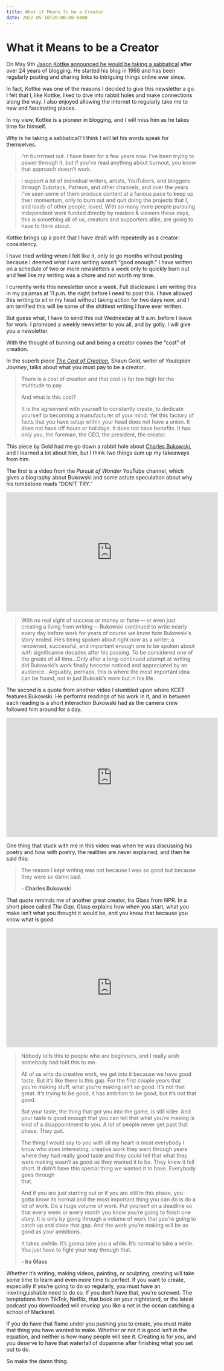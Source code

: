 ```yaml
---
title: What it Means to be a Creator
date: 2022-05-10T20:00:00-0400
---
```

# What it Means to be a Creator

On May 9th [Jason Kottke announced he would be taking a sabbatical](https://kottke.org/22/05/announcement-im-going-to-miss-you-but-i-am-taking-a-sabbatical) after over 24 years of blogging. He started his blog in 1998 and has been regularly posting and sharing links to intriguing things online ever since.

In fact, Kottke was one of the reasons I decided to give this newsletter a go. I felt that I, like Kottke, liked to dive into rabbit holes and make connections along the way. I also enjoyed allowing the internet to regularly take me to new and fascinating places.

In my view, Kottke is a pioneer in blogging, and I will miss him as he takes time for himself.

Why is he taking a sabbatical? I think I will let his words speak for themselves.

> I’m burrrrned out. I have been for a few years now. I’ve been trying to power through it, but if you’ve read anything about burnout, you know that approach doesn’t work.

> I support a lot of individual writers, artists, YouTubers, and bloggers through Substack, Patreon, and other channels, and over the years I’ve seen some of them produce content at a furious pace to keep up their momentum, only to burn out and quit doing the projects that I, and loads of other people, loved. With so many more people pursuing independent work funded directly by readers & viewers these days, this is something all of us, creators and supporters alike, are going to have to think about.

Kottke brings up a point that I have dealt with repeatedly as a creator: consistency.

I have tried writing when I felt like it, only to go months without posting because I deemed what I was writing wasn’t “good enough.” I have written on a schedule of two or more newsletters a week only to quickly burn out and feel like my writing was a chore and not worth my time.

I currently write this newsletter once a week. Full disclosure I am writing this in my pajamas at 11 p.m. the night before I need to post this. I have allowed this writing to sit in my head without taking action for two days now, and I am terrified this will be some of the shittiest writing I have ever written.

But guess what, I have to send this out Wednesday at 9 a.m. before I leave for work. I promised a weekly newsletter to you all, and by golly, I will give you a newsletter.

With the thought of burning out and being a creator comes the “cost” of creation.

In the superb piece _[The Cost of Creation](https://youtopianjourney.substack.com/p/the-cost-of-creation?s=r),_ Shaun Gold, writer of _Youtopian Journey_, talks about what you must pay to be a creator.

> There is a cost of creation and that cost is far too high for the multitude to pay.
> 
> And what is this cost?
> 
> It is the agreement with yourself to constantly create, to dedicate yourself to becoming a manufacturer of your mind. Yet this factory of facts that you have setup within your head does not have a union. It does not have off hours or holidays. It does not have benefits. It has only you, the foreman, the CEO, the president, the creator.

This piece by Gold had me go down a rabbit hole about [Charles Bukowski](https://en.wikipedia.org/wiki/Charles_Bukowski), and I learned a lot about him, but I think two things sum up my takeaways from him.

The first is a video from the _Pursuit of Wonder_ YouTube channel, which gives a biography about Bukowski and some astute speculation about why his tombstone reads “DON’T TRY.”

<iframe width="560" height="315" src="https://www.youtube-nocookie.com/embed/eMTDAHK-tkE" title="YouTube video player" frameborder="0" allow="accelerometer; autoplay; clipboard-write; encrypted-media; gyroscope; picture-in-picture; web-share" allowfullscreen></iframe>

> With no real sight of success or money or fame — or even just creating a living from writing — Bukowski continued to write nearly every day before work for years of course we know how Bukowski’s story ended. He’s being spoken about right now as a writer; a renowned, successful, and important enough one to be spoken about with significance decades after his passing. To be considered one of the greats of all time…Only after a long-continued attempt at writing did Bukowski’s work finally become noticed and appreciated by an audience…Arguably, perhaps, this is where the most important idea can be found, not in just Bukoski’s work but in his life.

The second is a quote from another video I stumbled upon where KCET features Bukowski. He performs readings of his work in it, and in between each reading is a short interaction Bukowski had as the camera crew followed him around for a day.

<iframe width="560" height="315" src="https://www.youtube-nocookie.com/embed/uWSg1z0hzjs" title="YouTube video player" frameborder="0" allow="accelerometer; autoplay; clipboard-write; encrypted-media; gyroscope; picture-in-picture; web-share" allowfullscreen></iframe>

One thing that stuck with me in this video was when he was discussing his poetry and how with poetry, the realities are never explained, and then he said this:

> The reason I kept writing was not because I was so good but because they were so damn bad.
> 
> **\- Charles Bukowsk**i

That quote reminds me of another great creator, Ira Glass from NPR. In a short piece called _The Gap,_ Glass explains how when you start, what you make isn’t what you thought it would be, and you know that because you know what is good.

<iframe src="https://player.vimeo.com/video/85040589?h=88098f8568&color=b70b0b&portrait=0&badge=0" width="560" height="315" frameborder="0" allow="autoplay; fullscreen; picture-in-picture" allowfullscreen></iframe>

> Nobody tells this to people who are beginners, and I really wish somebody had told this to me.
> 
> All of us who do creative work, we get into it because we have good taste. But it’s like there is this gap. For the first couple years that you’re making stuff, what you’re making isn’t so good. It’s not that great. It’s trying to be good, it has ambition to be good, but it’s not that good.
> 
> But your taste, the thing that got you into the game, is still killer. And your taste is good enough that you can tell that what you’re making is kind of a disappointment to you. A lot of people never get past that phase. They quit.
> 
> The thing I would say to you with all my heart is most everybody I know who does interesting, creative work they went through years where they had really good taste and they could tell that what they were making wasn’t as good as they wanted it to be. They knew it fell short. It didn’t have this special thing we wanted it to have. Everybody goes through  
> that.
> 
> And if you are just starting out or if you are still in this phase, you gotta know its normal and the most important thing you can do is do a lot of work. Do a huge volume of work. Put yourself on a deadline so that every week or every month you know you’re going to finish one story. It is only by going through a volume of work that you’re going to catch up and close that gap. And the work you’re making will be as good as your ambitions.
> 
> It takes awhile. It’s gonna take you a while. It’s normal to take a while. You just have to fight your way through that.
> 
> **\- Ira Glass**

Whether it’s writing, making videos, painting, or sculpting, creating will take some time to learn and even more time to perfect. If you want to create, especially if you’re going to do so regularly, you must have an inextinguishable need to do so. If you don’t have that, you’re screwed. The temptations from TikTok, Netflix, that book on your nightstand, or the latest podcast you downloaded will envelop you like a net in the ocean catching a school of Mackerel.

If you do have that flame under you pushing you to create, you must make that thing you have wanted to make. Whether or not it is good isn’t in the equation, and neither is how many people will see it. Creating is for _you,_ and you deserve to have that waterfall of dopamine after finishing what you set out to do.

So make the damn thing.
